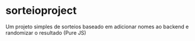 # sorteioproject
Um projeto simples de sorteios baseado em adicionar nomes ao backend e randomizar o resultado (Pure JS)
